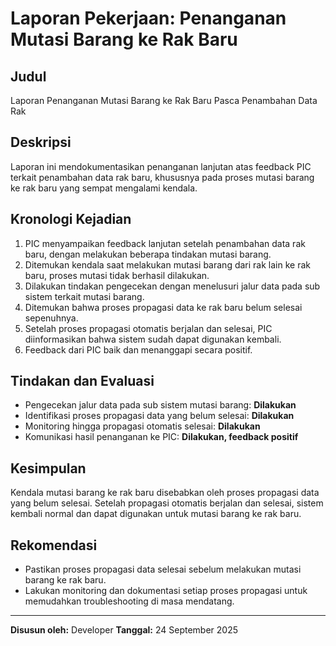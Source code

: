 # Laporan Pekerjaan: Penanganan Mutasi Barang ke Rak Baru

## Judul
Laporan Penanganan Mutasi Barang ke Rak Baru Pasca Penambahan Data Rak

## Deskripsi
Laporan ini mendokumentasikan penanganan lanjutan atas feedback PIC terkait penambahan data rak baru, khususnya pada proses mutasi barang ke rak baru yang sempat mengalami kendala.

## Kronologi Kejadian
1. PIC menyampaikan feedback lanjutan setelah penambahan data rak baru, dengan melakukan beberapa tindakan mutasi barang.
2. Ditemukan kendala saat melakukan mutasi barang dari rak lain ke rak baru, proses mutasi tidak berhasil dilakukan.
3. Dilakukan tindakan pengecekan dengan menelusuri jalur data pada sub sistem terkait mutasi barang.
4. Ditemukan bahwa proses propagasi data ke rak baru belum selesai sepenuhnya.
5. Setelah proses propagasi otomatis berjalan dan selesai, PIC diinformasikan bahwa sistem sudah dapat digunakan kembali.
6. Feedback dari PIC baik dan menanggapi secara positif.

## Tindakan dan Evaluasi
- Pengecekan jalur data pada sub sistem mutasi barang: **Dilakukan**
- Identifikasi proses propagasi data yang belum selesai: **Dilakukan**
- Monitoring hingga propagasi otomatis selesai: **Dilakukan**
- Komunikasi hasil penanganan ke PIC: **Dilakukan, feedback positif**

## Kesimpulan
Kendala mutasi barang ke rak baru disebabkan oleh proses propagasi data yang belum selesai. Setelah propagasi otomatis berjalan dan selesai, sistem kembali normal dan dapat digunakan untuk mutasi barang ke rak baru.

## Rekomendasi
- Pastikan proses propagasi data selesai sebelum melakukan mutasi barang ke rak baru.
- Lakukan monitoring dan dokumentasi setiap proses propagasi untuk memudahkan troubleshooting di masa mendatang.

---
**Disusun oleh:** Developer
**Tanggal:** 24 September 2025
